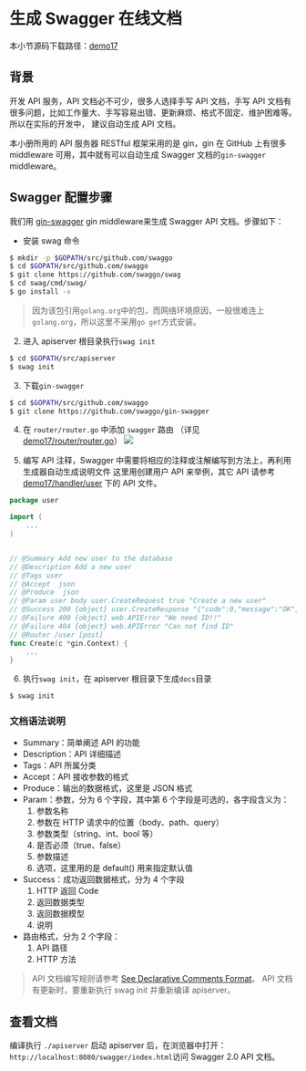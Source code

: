 # 生成 Swagger 在线文档
本小节源码下载路径：[demo17](https://github.com/lexkong/apiserver_demos/tree/master/demo17)

## 背景
开发 API 服务，API 文档必不可少，很多人选择手写 API 文档，手写 API 文档有很多问题，比如工作量大、手写容易出错、更新麻烦、格式不固定、维护困难等。所以在实际的开发中，
建议自动生成 API 文档。

本小册所用的 API 服务器 RESTful 框架采用的是 gin，gin 在 GitHub 上有很多 middleware 可用，其中就有可以自动生成 Swagger 文档的`gin-swagger` middleware。

## Swagger 配置步骤
我们用 [gin-swagger](https://github.com/swaggo/gin-swagger) gin middleware来生成 Swagger API 文档。步骤如下：

- 安装 swag 命令
```bash
$ mkdir -p $GOPATH/src/github.com/swaggo
$ cd $GOPATH/src/github.com/swaggo
$ git clone https://github.com/swaggo/swag
$ cd swag/cmd/swag/
$ go install -v
```

> 因为该包引用`golang.org`中的包，而网络环境原因，一般很难连上`golang.org`，所以这里不采用`go get`方式安装。

2. 进入 apiserver 根目录执行`swag init`
```bash
$ cd $GOPATH/src/apiserver
$ swag init
```

3. 下载`gin-swagger`
```bash
$ cd $GOPATH/src/github.com/swaggo
$ git clone https://github.com/swaggo/gin-swagger
```

4. 在 `router/router.go` 中添加 `swagger` 路由
（详见 [demo17/router/router.go](https://github.com/lexkong/apiserver_demos/blob/master/demo17/router/router.go)）
![](images/swagger.jpg)

5. 编写 API 注释，Swagger 中需要将相应的注释或注解编写到方法上，再利用生成器自动生成说明文件
这里用创建用户 API 来举例，其它 API 请参考
[demo17/handler/user](https://github.com/lexkong/apiserver_demos/tree/master/demo17/handler/user) 下的 API 文件。
```go
package user

import (
    ...
)


// @Summary Add new user to the database
// @Description Add a new user
// @Tags user
// @Accept  json
// @Produce  json
// @Param user body user.CreateRequest true "Create a new user"
// @Success 200 {object} user.CreateResponse "{"code":0,"message":"OK","data":{"username":"kong"}}"
// @Failure 400 {object} web.APIError "We need ID!!"
// @Failure 404 {object} web.APIError "Can not find ID"
// @Router /user [post]
func Create(c *gin.Context) {
    ...
}
```

6. 执行`swag init`，在 apiserver 根目录下生成`docs`目录
```bash
$ swag init
```

### 文档语法说明

- Summary：简单阐述 API 的功能
- Description：API 详细描述
- Tags：API 所属分类
- Accept：API 接收参数的格式
- Produce：输出的数据格式，这里是 JSON 格式
- Param：参数，分为 6 个字段，其中第 6 个字段是可选的，各字段含义为：
  1. 参数名称
  2. 参数在 HTTP 请求中的位置（body、path、query）
  3. 参数类型（string、int、bool 等）
  4. 是否必须（true、false）
  5. 参数描述
  6. 选项，这里用的是 default() 用来指定默认值
- Success：成功返回数据格式，分为 4 个字段
  1. HTTP 返回 Code
  2. 返回数据类型
  3. 返回数据模型
  4. 说明
- 路由格式，分为 2 个字段：
  1. API 路径
  2. HTTP 方法

> API 文档编写规则请参考 [See Declarative Comments Format](https://swaggo.github.io/swaggo.io/declarative_comments_format/)。
> API 文档有更新时，要重新执行 swag init 并重新编译 apiserver。

## 查看文档
编译执行 `./apiserver` 启动 apiserver 后，在浏览器中打开：`http://localhost:8080/swagger/index.html`访问 Swagger 2.0 API 
文档。